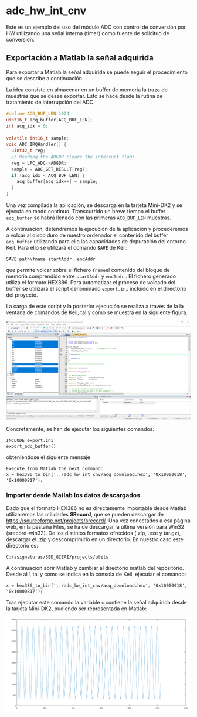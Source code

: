 # adc_hw_int_cnv

Este es un ejemplo del uso del módulo ADC con control de conversión por HW utilizando una señal interna (timer) como fuente de solicitud de conversión.

## Exportación a Matlab la señal adquirida 

Para exportar a Matlab la señal adquirida se puede seguir el procedimiento que se describe a continuación. 

La idea consiste en almacenar en un buffer de memoria la traza de muestras que se desea exportar. Esto se hace desde la rutina de tratamiento de interrupción del ADC.

```C
#define ACQ_BUF_LEN 1024
uint16_t acq_buffer[ACQ_BUF_LEN];
int acq_idx = 0;

volatile int16_t sample;
void ADC_IRQHandler() {
  uint32_t reg;
  // Reading the ADGDR clears the interrupt flag:
  reg = LPC_ADC->ADGDR;
  sample = ADC_GET_RESULT(reg);
  if (acq_idx < ACQ_BUF_LEN) {
    acq_buffer[acq_idx++] = sample;
  }
}
```

Una vez compilada la aplicación, se descarga en la tarjeta Mini-DK2 y se ejecuta en modo continuo. Transcurrido un breve tiempo el buffer `acq_buffer` se habrá llenado con las primeras `ACQ_BUF_LEN` muestras.

A continuación, detendremos la ejecución de la aplicación y procederemos a volcar al disco duro de nuestro ordenador el contenido del buffer `acq_buffer` utilizando para ello las capacidades de depuración del entorno Keil. Para ello se utilizará el comando **`SAVE`** de Keil:

```
SAVE path\fname startAddr, endAddr 
```

que permite volcar sobre el fichero `fname`el contenido del bloque de memoria comprendido entre `startAddr` y `endAddr` . El fichero generado utiliza el formato HEX386. Para automatizar el proceso de volcado del buffer se utilizará el script denominado `export.ini` incluido en el directorio del proyecto.

La carga de este script y la posterior ejecución se realiza a través de la la ventana de comandos de Keil, tal y como se muestra en la siguiente figura.


![acq_01](./assets/fig_01.png)

Concretamente, se han de ejecutar los siguientes comandos:

```
INCLUDE export.ini
export_adc_buffer() 
```
obteniéndose el siguiente mensaje


```
Execute from Matlab the next command:
x = hex386_to_bin('../adc_hw_int_cnv/acq_download.hex', '0x10000018', '0x10000817');
```
### Importar desde Matlab los datos descargados

Dado que el formato HEX386 no es directamente importable desde Matlab utilizaremos las utilidades **SRecord**, que se pueden descargar de https://sourceforge.net/projects/srecord/. Una vez conectados a esa página web, en la pestaña Files, se ha de descargar la última versión para Win32 (srecord-win32). De los distintos formatos ofrecidos (.zip, .exe y tar.gz), descargar el .zip y descomprimirlo en un directorio. En nuestro caso este directorio es:

```
C:/asignaturas/SED_GIEAI/projects/utils
```

A continuación abrir Matlab y cambiar al directorio matlab del repositorio. Desde allí, tal y como se indica en la consola de Keil, ejecutar el comando:

```
x = hex386_to_bin('../adc_hw_int_cnv/acq_download.hex', '0x10000018', '0x10000817');
```

Tras ejecutar este comando la variable `x` contiene la señal adquirida desde la tarjeta Mini-DK2, pudiendo ser representada en Matlab:

![acq_02](./assets/fig_02.png)

